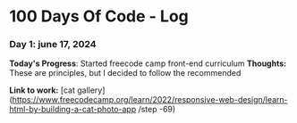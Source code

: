 # 100 Days Of Code - Log

### Day 1: june 17, 2024


**Today's Progress**: Started freecode camp front-end curriculum
**Thoughts:** These are principles, but I decided to follow the recommended

**Link to work:** [cat gallery](https://www.freecodecamp.org/learn/2022/responsive-web-design/learn-html-by-building-a-cat-photo-app /step -69)
